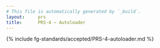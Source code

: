 ```yaml
---
# This file is automatically generated by `_build`.
layout:     prs
title:      PRS-4 — Autoloader
---
```

{% include fg-standards/accepted/PRS-4-autoloader.md %}
